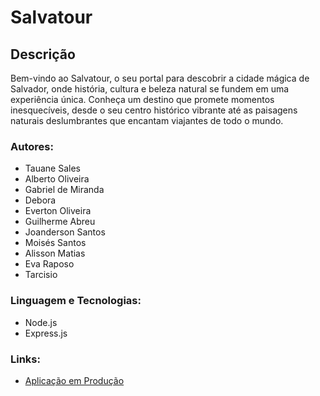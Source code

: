 # Salvatour

## Descrição

Bem-vindo ao Salvatour, o seu portal para descobrir a cidade mágica de Salvador, onde história, cultura e beleza natural se fundem em uma experiência única. Conheça um destino que promete momentos inesquecíveis, desde o seu centro histórico vibrante até as paisagens naturais deslumbrantes que encantam viajantes de todo o mundo.

### Autores:
- Tauane Sales 
- Alberto Oliveira
- Gabriel de Miranda
- Debora 
- Everton Oliveira
- Guilherme Abreu
- Joanderson Santos
- Moisés Santos
- Alisson Matias
- Eva Raposo
- Tarcisio

 ### Linguagem e Tecnologias:
- Node.js
- Express.js


### Links:
- [Aplicação em Produção](https://salvatour-cicd-backend.vercel.app/docs/)